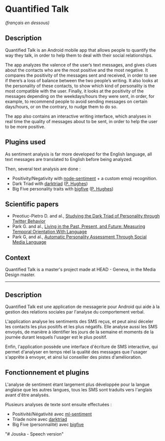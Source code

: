 # Quantified Talk

_(français en dessous)_

## Description
Quantified Talk is an Android mobile app that allows people to quantify the way they talk, in order to help them to deal with their social relationships.

The app analyzes the valence of the user’s text messages, and gives clues about the contacts who are the most positive and the most negative. It compares the positivity of the messages sent and received, in order to see if there’s a loss of balance between the two people’s writing. It also looks at the personality of these contacts, to show which kind of personality is the most compatible with the user. Finally, it looks at the positivity of the messages depending on the weekdays/hours they were sent, in order, for example, to recommend people to avoid sending messages on certain days/hours, or on the contrary, to nudge them to do so. 

The app also contains an interactive writing interface, which analyses in real time the quality of messages about to be sent, in order to help the user to be more positive.

## Plugins used
As sentiment analysis is far more developed for the English language, all text messages are translated to English before being analyzed.

Then, several text analysis are done :
- Positivity/Negativity with [node-sentiment](https://www.npmjs.com/package/node-sentiment) + a custom emoji recognition.
- Dark Triad with [darktriad](https://www.npmjs.com/package/darktriad) ([P. Hughes](https://www.phugh.es/))
- Big Five personality traits with [bigfive](https://www.npmjs.com/package/bigfive) ([P. Hughes](https://www.phugh.es/))

## Scientific papers
- Preotiuc-Pietro D. and al., [Studying the Dark Triad of Personality through Twitter Behavior](http://wwbp.org/papers/darktriad16cikm.pdf)
- Park G. and al., [Living in the Past, Present, and Future: Measuring Temporal Orientation With Language](https://static1.squarespace.com/static/53d29678e4b04e06965e9423/t/59398fb65016e1df4890b9e6/1496944566862/temporalPark2016.pdf)
- Park G, and al., [Automatic Personality Assessment Through Social Media Language](https://static1.squarespace.com/static/53d29678e4b04e06965e9423/t/54bd3fd2e4b0bd77452d4116/1421688786115/2014_automaticPersonalityAssessment.pdf)

## Context
Quantified Talk is a master's project made at HEAD - Geneva, in the Media Design master.

-----

## Description
Quantified Talk est une application de messagerie pour Android qui aide à la gestion des relations sociales par l'analyse du comportement verbal.

L'application analyse les sentiments des SMS reçus, et peut ainsi déceler les contacts les plus positifs et les plus négatifs. Elle analyse aussi les SMS envoyés, de manière à identifier les jours de la semaine et moments de la journée durant lesquels l'usager est le plus positif.

Enfin, l'application possède une interface d'écriture de SMS interactive, qui permet d'analyser en temps réel la qualité des messages que l'usager s'apprête à envoyer, et ainsi lui conseiller des pistes d'amélioration.

## Fonctionnement et plugins
L'analyse de sentiment étant largement plus développée pour la langue anglaise que les autres langues, tous les SMS sont traduits vers l'anglais avant d'être analysés.

Plusieurs analyses de texte sont ensuite effectuées :
- Positivité/Négativité avec [ml-sentiment](https://www.npmjs.com/package/ml-sentiment)
- Triade noire avec [darktriad](https://www.npmjs.com/package/darktriad)
- Big Five (personnalité) avec [bigfive](https://www.npmjs.com/package/bigfive)



"# Jouska - Speech version" 
